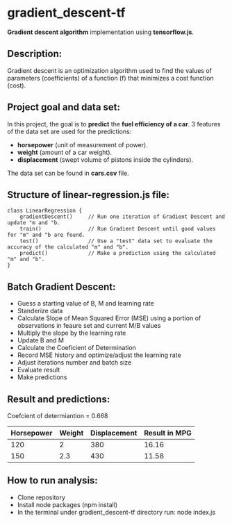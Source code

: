 # gradient_descent-tf

**Gradient descent algorithm** implementation using **tensorflow.js**.

## Description:

Gradient descent is an optimization algorithm used to find the values of parameters (coefficients) of a function (f) that minimizes a cost function (cost).

## Project goal and data set:

In this project, the goal is to **predict** the **fuel efficiency of a car**.
3 features of the data set are used for the predictions:

- **horsepower** (unit of measurement of power).
- **weight** (amount of a car weight).
- **displacement** (swept volume of pistons inside the cylinders).

The data set can be found in **cars.csv** file.

## Structure of linear-regression.js file:

```
class LinearRegression {
    gradientDescent()     // Run one iteration of Gradient Descent and update "m and "b.
    train()               // Run Gradient Descent until good values for "m" and "b are found.
    test()                // Use a "test" data set to evaluate the accuracy of the calculated "m" and "b".
    predict()             // Make a prediction using the calculated "m" and "b".
}
```

## Batch Gradient Descent:
- Guess a starting value of B, M and learning rate
- Standerize data
- Calculate Slope of Mean Squared Error (MSE)  using a portion of observations in feaure set and current M/B values
- Multiply the slope by the learning rate
- Update B and M
- Calculate the Coeficient of Determination
- Record MSE history and optimize/adjust the learning rate 
- Adjust iterations number and  batch size
- Evaluate result
- Make predictions

## Result and predictions:
Coefcient of determiantion = 0.668

| Horsepower | Weight | Displacement | Result in MPG |
| --- | --- | --- | --- |
| 120 | 2 | 380 | 16.16 |
| 150 | 2.3 | 430 | 11.58 |

## How to run analysis:

- Clone repository
- Install node packages (npm install)
- In the terminal under gradient_descent-tf directory run: node index.js
